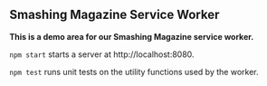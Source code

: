 ## Smashing Magazine Service Worker

**This is a demo area for our Smashing Magazine service worker.**

`npm start` starts a server at http://localhost:8080.

`npm test` runs unit tests on the utility functions used by the worker.
